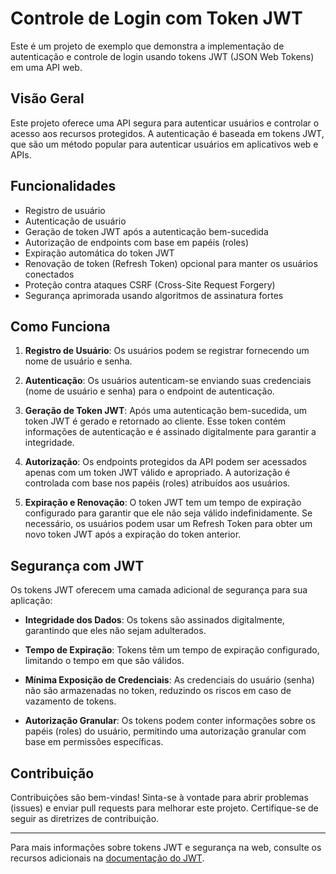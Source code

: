 # Controle de Login com Token JWT

Este é um projeto de exemplo que demonstra a implementação de autenticação e controle de login usando tokens JWT (JSON Web Tokens) em uma API web.

## Visão Geral

Este projeto oferece uma API segura para autenticar usuários e controlar o acesso aos recursos protegidos. A autenticação é baseada em tokens JWT, que são um método popular para autenticar usuários em aplicativos web e APIs.

## Funcionalidades

- Registro de usuário
- Autenticação de usuário
- Geração de token JWT após a autenticação bem-sucedida
- Autorização de endpoints com base em papéis (roles)
- Expiração automática do token JWT
- Renovação de token (Refresh Token) opcional para manter os usuários conectados
- Proteção contra ataques CSRF (Cross-Site Request Forgery)
- Segurança aprimorada usando algoritmos de assinatura fortes

## Como Funciona

1. **Registro de Usuário**: Os usuários podem se registrar fornecendo um nome de usuário e senha.

2. **Autenticação**: Os usuários autenticam-se enviando suas credenciais (nome de usuário e senha) para o endpoint de autenticação.

3. **Geração de Token JWT**: Após uma autenticação bem-sucedida, um token JWT é gerado e retornado ao cliente. Esse token contém informações de autenticação e é assinado digitalmente para garantir a integridade.

4. **Autorização**: Os endpoints protegidos da API podem ser acessados apenas com um token JWT válido e apropriado. A autorização é controlada com base nos papéis (roles) atribuídos aos usuários.

5. **Expiração e Renovação**: O token JWT tem um tempo de expiração configurado para garantir que ele não seja válido indefinidamente. Se necessário, os usuários podem usar um Refresh Token para obter um novo token JWT após a expiração do token anterior.

## Segurança com JWT

Os tokens JWT oferecem uma camada adicional de segurança para sua aplicação:

- **Integridade dos Dados**: Os tokens são assinados digitalmente, garantindo que eles não sejam adulterados.

- **Tempo de Expiração**: Tokens têm um tempo de expiração configurado, limitando o tempo em que são válidos.

- **Mínima Exposição de Credenciais**: As credenciais do usuário (senha) não são armazenadas no token, reduzindo os riscos em caso de vazamento de tokens.

- **Autorização Granular**: Os tokens podem conter informações sobre os papéis (roles) do usuário, permitindo uma autorização granular com base em permissões específicas.

## Contribuição

Contribuições são bem-vindas! Sinta-se à vontade para abrir problemas (issues) e enviar pull requests para melhorar este projeto. Certifique-se de seguir as diretrizes de contribuição.

---

Para mais informações sobre tokens JWT e segurança na web, consulte os recursos adicionais na [documentação do JWT](https://jwt.io/introduction/).
